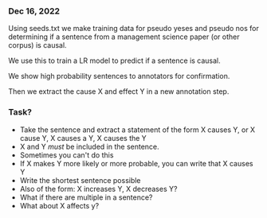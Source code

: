 ### Dec 16, 2022

Using seeds.txt we make training data for pseudo yeses and pseudo nos for determining if a sentence from a management science paper (or other corpus) is causal. 

We use this to train a LR model to predict if a sentence is causal.

We show high probability sentences to annotators for confirmation.

Then we extract the cause X and effect Y in a new annotation step.


### Task? 

- Take the sentence and extract a statement of the form X causes Y, or X cause Y, X causes a Y, X causes the Y
- X and Y *must* be included in the sentence.
- Sometimes you can't do this
- If X makes Y more likely or more probable, you can write that X causes Y
- Write the shortest sentence possible
- Also of the form: X increases Y, X decreases Y?
- What if there are multiple in a sentence?
- What about X affects y?